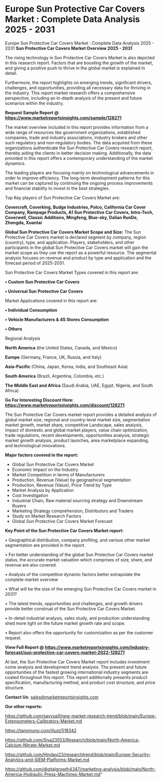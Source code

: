 # Europe Sun Protective Car Covers Market : Complete Data Analysis 2025 - 2031
 Europe Sun Protective Car Covers Market : Complete Data Analysis 2025 - 2031
<Strong> Sun Protective Car Covers Market Overview 2025 - 2031</strong>

The rising technology in Sun Protective Car Covers Market is also depicted in this research report. Factors that are boosting the growth of the market, and giving a positive push to thrive in the global market is explained in detail.

Furthermore, the report highlights on emerging trends, significant drivers, challenges, and opportunities, providing all necessary data for thriving in the industry. This report market research offers a comprehensive perspective, including an in-depth analysis of the present and future scenarios within the industry.

<strong>Request Sample Report @ <a href=https://www.marketreportsinsights.com/sample/128271>https://www.marketreportsinsights.com/sample/128271</a></strong>

The market overview included in this report provides information from a wide range of resources like government organizations, established companies, trade and industry associations, industry brokers and other such regulatory and non-regulatory bodies. The data acquired from these organizations authenticate the Sun Protective Car Covers research report, thereby aiding the clients in better decision making. Additionally, the data provided in this report offers a contemporary understanding of the market dynamics.

The leading players are focusing mainly on technological advancements in order to improve efficiency. The long-term development patterns for this market can be captured by continuing the ongoing process improvements and financial stability to invest in the best strategies.

Top Key players of Sun Protective Car Covers Market are:

<strong>Covercraft, Coverking, Budge Industries, Polco, California Car Cover Company, Rampage Products, A1 Sun Protective Car Covers, Intro-Tech, Coverwell, Classic Additions, Mingfeng, Blue-sky, Dalian RunDe, Zhongda, Xuantai</strong>

<strong><b>Global Sun Protective Car Covers Market Scope and Size:</b></strong>
The Sun Protective Car Covers market is declared segment by company, region (country), type, and application. Players, stakeholders, and other participants in the global Sun Protective Car Covers market will gain the market scope as they use the report as a powerful resource. The segmental analysis focuses on revenue and product by type and application and the forecast period of 2025-2031.

Sun Protective Car Covers Market Types covered in this report are:

<strong>• Custom Sun Protective Car Covers

• Universal Sun Protective Car Covers</strong>

Market Applications covered in this report are:

<strong>• Individual Consumption

• Vehicle Manufacturers & 4S Stores Consumption

• Others</strong> 

Regional Analysis

<strong>North America</strong> (the United States, Canada, and Mexico)

<strong>Europe</strong> (Germany, France, UK, Russia, and Italy)

<strong>Asia-Pacific</strong> (China, Japan, Korea, India, and Southeast Asia)

<strong>South America</strong> (Brazil, Argentina, Colombia, etc.)

<strong>The Middle East and Africa</strong> (Saudi Arabia, UAE, Egypt, Nigeria, and South Africa)

<strong>Go For Interesting Discount Here: <a href=https://www.marketreportsinsights.com/discount/128271>https://www.marketreportsinsights.com/discount/128271</a></strong>

The Sun Protective Car Covers market report provides a detailed analysis of global market size, regional and country-level market size, segmentation market growth, market share, competitive Landscape, sales analysis, impact of domestic and global market players, value chain optimization, trade regulations, recent developments, opportunities analysis, strategic market growth analysis, product launches, area marketplace expanding, and technological innovations.

<strong><b>Major factors covered in the report:</b></strong>
<ul>
  <li>Global Sun Protective Car Covers Market </li>
  <li>Economic Impact on the Industry</li>
  <li>Market Competition in terms of Manufacturers</li>
  <li>Production, Revenue (Value) by geographical segmentation</li>
  <li>Production, Revenue (Value), Price Trend by Type</li>
  <li>Market Analysis by Application</li>
  <li>Cost Investigation</li>
  <li>Industrial Chain, Raw material sourcing strategy and Downstream Buyers</li>
  <li>Marketing Strategy comprehension, Distributors and Traders</li>
  <li>Study on Market Research Factors</li>
  <li>Global Sun Protective Car Covers Market Forecast</li>
</ul>

<strong><b>Key Point of the Sun Protective Car Covers Market report:</b></strong>

• Geographical distribution, company profiling, and various other market segmentation are provided in the report.

• For better understanding of the global Sun Protective Car Covers market status, the accurate market valuation which comprises of size, share, and revenue are also covered.

• Analysis of the competitive dynamic factors better extrapolate the complete market overview

• What will be the size of the emerging Sun Protective Car Covers market in 2031?

• The latest trends, opportunities and challenges, and growth drivers provide better construal of the Sun Protective Car Covers Market.

• In-detail industrial analysis, sales study, and production understanding shed more light on the future market growth rate and scope.

• Report also offers the opportunity for customization as per the customer request.

<strong><b>View Full Report @ <a href=https://www.marketreportsinsights.com/industry-forecast/sun-protective-car-covers-market-2022-128271>https://www.marketreportsinsights.com/industry-forecast/sun-protective-car-covers-market-2022-128271</a></b></strong>


At last, the Sun Protective Car Covers Market report includes investment come analysis and development trend analysis. The present and future opportunities of the fastest growing international industry segments are coated throughout this report. This report additionally presents product specification, manufacturing method, and product cost structure, and price structure.

<strong>Contact Us:</strong>
sales@marketreportsinsights.com

<strong>Our other reports:</strong>

<a href=https://github.com/sayysaif/new-market-research-trend/blob/main/Europe-Extensometers-Calibrators-Market.md>https://github.com/sayysaif/new-market-research-trend/blob/main/Europe-Extensometers-Calibrators-Market.md</a>

<a href=https://tanomuno.com/illust/518342>https://tanomuno.com/illust/518342</a>

<a href=https://github.com/Siya23553/Research/blob/main/North-America-Calcium-Nitrate-Market.md>https://github.com/Siya23553/Research/blob/main/North-America-Calcium-Nitrate-Market.md</a>

<a href=https://github.com/Hindavi23/researchtrend/blob/main/Europe-Security-Analytics-and-SIEM-Platforms-Market.md>https://github.com/Hindavi23/researchtrend/blob/main/Europe-Security-Analytics-and-SIEM-Platforms-Market.md</a>

<a href=https://github.com/digitalgrowth4347/marketing-analysis/blob/main/North-America-Hydraulic-Press-Machines-Market.md>https://github.com/digitalgrowth4347/marketing-analysis/blob/main/North-America-Hydraulic-Press-Machines-Market.md</a>"
